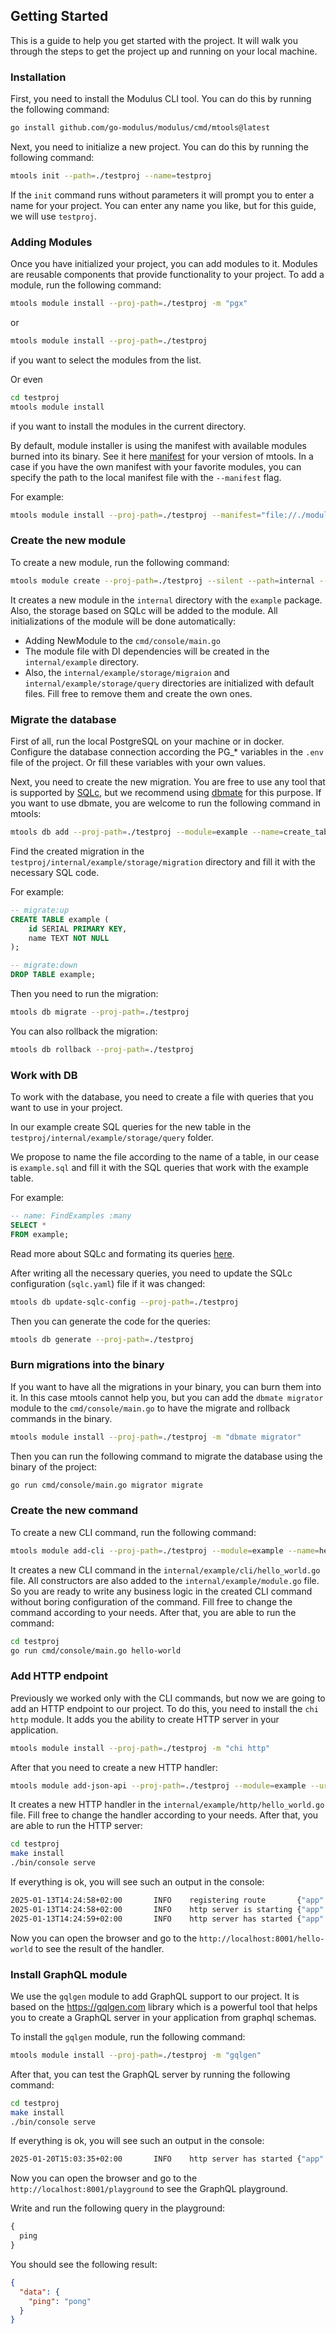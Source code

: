 ## Getting Started

This is a guide to help you get started with the project. It will walk you through the steps to get the project up and running on your local machine.

### Installation
First, you need to install the Modulus CLI tool. You can do this by running the following command:

```bash
go install github.com/go-modulus/modulus/cmd/mtools@latest
```

Next, you need to initialize a new project. You can do this by running the following command:

```bash
mtools init --path=./testproj --name=testproj
```

If the `init` command runs without parameters it will prompt you to enter a name for your project. You can enter any name you like, but for this guide, we will use `testproj`.

### Adding Modules
Once you have initialized your project, you can add modules to it. Modules are reusable components that provide functionality to your project. To add a module, run the following command:

```bash
mtools module install --proj-path=./testproj -m "pgx"
```

or
    
```bash 
mtools module install --proj-path=./testproj
```

if you want to select the modules from the list.

Or even
    
```bash
cd testproj
mtools module install
```

if you want to install the modules in the current directory.

By default, module installer is using the manifest with available modules burned into its binary.
See it here [manifest](https://github.com/go-modulus/modulus/blob/main/modules.json) for your version of mtools.
In a case if you have the own manifest with your favorite modules, you can specify the path to the local manifest file with the `--manifest` flag.

For example:

```bash
mtools module install --proj-path=./testproj --manifest="file://./modules.json" -m "pgx"
```


### Create the new module
To create a new module, run the following command:

```bash
mtools module create --proj-path=./testproj --silent --path=internal --package=example
```

It creates a new module in the `internal` directory with the `example` package. Also, the storage based on SQLc will be added to the module.
All initializations of the module will be done automatically:
* Adding NewModule to the `cmd/console/main.go`
* The module file with DI dependencies will be created in the `internal/example` directory.
* Also, the `internal/example/storage/migraion` and `internal/example/storage/query` directories are initialized with default files. Fill free to remove them and create the own ones.

### Migrate the database
First of all, run the local PostgreSQL on your machine or in docker.
Configure the database connection according the PG_* variables in the `.env` file of the project. 
Or fill these variables with your own values.


Next, you need to create the new migration. You are free to use any tool that is supported by [SQLc](https://docs.sqlc.dev/en/stable/howto/ddl.html#handling-sql-migrations), 
but we recommend using [dbmate](https://github.com/amacneil/dbmate) for this purpose. If you want to use dbmate, you are welcome to run the following command in mtools:

```bash
mtools db add --proj-path=./testproj --module=example --name=create_table
```

Find the created migration in the `testproj/internal/example/storage/migration` directory and fill it with the necessary SQL code.

For example:
```sql
-- migrate:up
CREATE TABLE example (
    id SERIAL PRIMARY KEY,
    name TEXT NOT NULL
);

-- migrate:down
DROP TABLE example;
``` 

Then you need to run the migration:

```bash
mtools db migrate --proj-path=./testproj
```

You can also rollback the migration:

```bash
mtools db rollback --proj-path=./testproj
```


### Work with DB
To work with the database, you need to create a file with queries that you want to use in your project.

In our example create SQL queries for the new table in the `testproj/internal/example/storage/query` folder. 

We propose to name the file according to the name of a table, in our cease is `example.sql` and fill it with the SQL queries that work with the example table.

For example:

```sql
-- name: FindExamples :many
SELECT *
FROM example;
```

Read more about SQLc and formating its queries [here](https://docs.sqlc.dev/en/stable/tutorials/getting-started-postgresql.html).

After writing all the necessary queries, you need to update the SQLc configuration (`sqlc.yaml`) file if it was changed:

```bash
mtools db update-sqlc-config --proj-path=./testproj
```

Then you can generate the code for the queries:

```bash
mtools db generate --proj-path=./testproj
```

### Burn migrations into the binary
If you want to have all the migrations in your binary, you can burn them into it.
In this case mtools cannot help you, but you can add the `dbmate migrator` module to the `cmd/console/main.go` to have the migrate and rollback commands in the binary.

```bash
mtools module install --proj-path=./testproj -m "dbmate migrator"
```

Then you can run the following command to migrate the database using the binary of the project:
```bash
go run cmd/console/main.go migrator migrate
```

### Create the new command
To create a new CLI command, run the following command:

```bash
mtools module add-cli --proj-path=./testproj --module=example --name=hello-world
```

It creates a new CLI command in the `internal/example/cli/hello_world.go` file. 
All constructors are also added to the `internal/example/module.go` file. 
So you are ready to write any business logic in the created CLI command without boring configuration of the command.
Fill free to change the command according to your needs.
After that, you are able to run the command:

```bash
cd testproj
go run cmd/console/main.go hello-world
```

### Add HTTP endpoint
Previously we worked only with the CLI commands, but now we are going to add an HTTP endpoint to our project.
To do this, you need to install the `chi http` module. It adds you the ability to create HTTP server in your application.

```bash
mtools module install --proj-path=./testproj -m "chi http"
```

After that you need to create a new HTTP handler:

```bash
mtools module add-json-api --proj-path=./testproj --module=example --uri=/hello-world --name=HelloWorld --method=GET --silent
```

It creates a new HTTP handler in the `internal/example/http/hello_world.go` file.
Fill free to change the handler according to your needs.
After that, you are able to run the HTTP server:

```bash
cd testproj
make install
./bin/console serve
```

If everything is ok, you will see such an output in the console:

```bash
2025-01-13T14:24:58+02:00       INFO    registering route       {"app": "modulus", "path": "/hello-world", "component": "http", "method": "GET"}
2025-01-13T14:24:58+02:00       INFO    http server is starting {"app": "modulus", "component": "http"}
2025-01-13T14:24:59+02:00       INFO    http server has started {"app": "modulus", "component": "http", "address": "localhost:8001"}
```

Now you can open the browser and go to the `http://localhost:8001/hello-world` to see the result of the handler.


### Install GraphQL module
We use the `gqlgen` module to add GraphQL support to our project. It is based on the https://gqlgen.com library which is a powerful tool that helps you to create a GraphQL server in your application from graphql schemas.

To install the `gqlgen` module, run the following command:
```bash
mtools module install --proj-path=./testproj -m "gqlgen"
```

After that, you can test the GraphQL server by running the following command:

```bash
cd testproj
make install
./bin/console serve
```

If everything is ok, you will see such an output in the console:

```bash
2025-01-20T15:03:35+02:00       INFO    http server has started {"app": "modulus", "component": "http", "address": "localhost:8001"}
```

Now you can open the browser and go to the `http://localhost:8001/playground` to see the GraphQL playground.

Write and run the following query in the playground:

```graphql
{
  ping
}
```

You should see the following result:

```json
{
  "data": {
    "ping": "pong"
  }
}
```